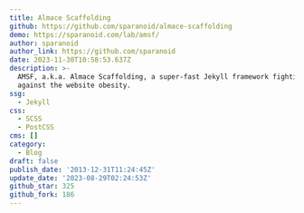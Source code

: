 ```yaml
---
title: Almace Scaffolding
github: https://github.com/sparanoid/almace-scaffolding
demo: https://sparanoid.com/lab/amsf/
author: sparanoid
author_link: https://github.com/sparanoid
date: 2023-11-30T10:58:53.637Z
description: >-
  AMSF, a.k.a. Almace Scaffolding, a super-fast Jekyll framework fighting
  against the website obesity.
ssg:
  - Jekyll
css:
  - SCSS
  - PostCSS
cms: []
category:
  - Blog
draft: false
publish_date: '2013-12-31T11:24:45Z'
update_date: '2023-08-29T02:24:53Z'
github_star: 325
github_fork: 186
---
```

